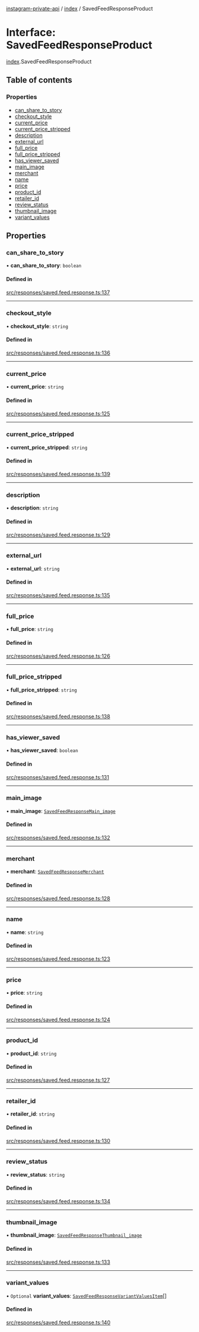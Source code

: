 [instagram-private-api](../../README.md) / [index](../../modules/index.md) / SavedFeedResponseProduct

# Interface: SavedFeedResponseProduct

[index](../../modules/index.md).SavedFeedResponseProduct

## Table of contents

### Properties

- [can\_share\_to\_story](SavedFeedResponseProduct.md#can_share_to_story)
- [checkout\_style](SavedFeedResponseProduct.md#checkout_style)
- [current\_price](SavedFeedResponseProduct.md#current_price)
- [current\_price\_stripped](SavedFeedResponseProduct.md#current_price_stripped)
- [description](SavedFeedResponseProduct.md#description)
- [external\_url](SavedFeedResponseProduct.md#external_url)
- [full\_price](SavedFeedResponseProduct.md#full_price)
- [full\_price\_stripped](SavedFeedResponseProduct.md#full_price_stripped)
- [has\_viewer\_saved](SavedFeedResponseProduct.md#has_viewer_saved)
- [main\_image](SavedFeedResponseProduct.md#main_image)
- [merchant](SavedFeedResponseProduct.md#merchant)
- [name](SavedFeedResponseProduct.md#name)
- [price](SavedFeedResponseProduct.md#price)
- [product\_id](SavedFeedResponseProduct.md#product_id)
- [retailer\_id](SavedFeedResponseProduct.md#retailer_id)
- [review\_status](SavedFeedResponseProduct.md#review_status)
- [thumbnail\_image](SavedFeedResponseProduct.md#thumbnail_image)
- [variant\_values](SavedFeedResponseProduct.md#variant_values)

## Properties

### can\_share\_to\_story

• **can\_share\_to\_story**: `boolean`

#### Defined in

[src/responses/saved.feed.response.ts:137](https://github.com/Nerixyz/instagram-private-api/blob/0e0721c/src/responses/saved.feed.response.ts#L137)

___

### checkout\_style

• **checkout\_style**: `string`

#### Defined in

[src/responses/saved.feed.response.ts:136](https://github.com/Nerixyz/instagram-private-api/blob/0e0721c/src/responses/saved.feed.response.ts#L136)

___

### current\_price

• **current\_price**: `string`

#### Defined in

[src/responses/saved.feed.response.ts:125](https://github.com/Nerixyz/instagram-private-api/blob/0e0721c/src/responses/saved.feed.response.ts#L125)

___

### current\_price\_stripped

• **current\_price\_stripped**: `string`

#### Defined in

[src/responses/saved.feed.response.ts:139](https://github.com/Nerixyz/instagram-private-api/blob/0e0721c/src/responses/saved.feed.response.ts#L139)

___

### description

• **description**: `string`

#### Defined in

[src/responses/saved.feed.response.ts:129](https://github.com/Nerixyz/instagram-private-api/blob/0e0721c/src/responses/saved.feed.response.ts#L129)

___

### external\_url

• **external\_url**: `string`

#### Defined in

[src/responses/saved.feed.response.ts:135](https://github.com/Nerixyz/instagram-private-api/blob/0e0721c/src/responses/saved.feed.response.ts#L135)

___

### full\_price

• **full\_price**: `string`

#### Defined in

[src/responses/saved.feed.response.ts:126](https://github.com/Nerixyz/instagram-private-api/blob/0e0721c/src/responses/saved.feed.response.ts#L126)

___

### full\_price\_stripped

• **full\_price\_stripped**: `string`

#### Defined in

[src/responses/saved.feed.response.ts:138](https://github.com/Nerixyz/instagram-private-api/blob/0e0721c/src/responses/saved.feed.response.ts#L138)

___

### has\_viewer\_saved

• **has\_viewer\_saved**: `boolean`

#### Defined in

[src/responses/saved.feed.response.ts:131](https://github.com/Nerixyz/instagram-private-api/blob/0e0721c/src/responses/saved.feed.response.ts#L131)

___

### main\_image

• **main\_image**: [`SavedFeedResponseMain_image`](SavedFeedResponseMain_image.md)

#### Defined in

[src/responses/saved.feed.response.ts:132](https://github.com/Nerixyz/instagram-private-api/blob/0e0721c/src/responses/saved.feed.response.ts#L132)

___

### merchant

• **merchant**: [`SavedFeedResponseMerchant`](SavedFeedResponseMerchant.md)

#### Defined in

[src/responses/saved.feed.response.ts:128](https://github.com/Nerixyz/instagram-private-api/blob/0e0721c/src/responses/saved.feed.response.ts#L128)

___

### name

• **name**: `string`

#### Defined in

[src/responses/saved.feed.response.ts:123](https://github.com/Nerixyz/instagram-private-api/blob/0e0721c/src/responses/saved.feed.response.ts#L123)

___

### price

• **price**: `string`

#### Defined in

[src/responses/saved.feed.response.ts:124](https://github.com/Nerixyz/instagram-private-api/blob/0e0721c/src/responses/saved.feed.response.ts#L124)

___

### product\_id

• **product\_id**: `string`

#### Defined in

[src/responses/saved.feed.response.ts:127](https://github.com/Nerixyz/instagram-private-api/blob/0e0721c/src/responses/saved.feed.response.ts#L127)

___

### retailer\_id

• **retailer\_id**: `string`

#### Defined in

[src/responses/saved.feed.response.ts:130](https://github.com/Nerixyz/instagram-private-api/blob/0e0721c/src/responses/saved.feed.response.ts#L130)

___

### review\_status

• **review\_status**: `string`

#### Defined in

[src/responses/saved.feed.response.ts:134](https://github.com/Nerixyz/instagram-private-api/blob/0e0721c/src/responses/saved.feed.response.ts#L134)

___

### thumbnail\_image

• **thumbnail\_image**: [`SavedFeedResponseThumbnail_image`](SavedFeedResponseThumbnail_image.md)

#### Defined in

[src/responses/saved.feed.response.ts:133](https://github.com/Nerixyz/instagram-private-api/blob/0e0721c/src/responses/saved.feed.response.ts#L133)

___

### variant\_values

• `Optional` **variant\_values**: [`SavedFeedResponseVariantValuesItem`](SavedFeedResponseVariantValuesItem.md)[]

#### Defined in

[src/responses/saved.feed.response.ts:140](https://github.com/Nerixyz/instagram-private-api/blob/0e0721c/src/responses/saved.feed.response.ts#L140)
